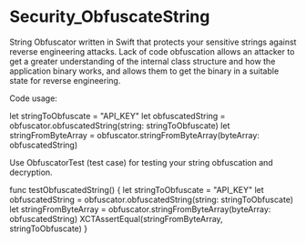 # Security_ObfuscateString
String Obfuscator written in Swift that protects your sensitive strings against reverse engineering attacks. Lack of code obfuscation allows an attacker to get a greater understanding of the internal class structure and how the application binary works, and allows them to get the binary in a suitable state for reverse engineering.





Code usage:

let stringToObfuscate = "API_KEY"
let obfuscatedString = obfuscator.obfuscatedString(string: stringToObfuscate)
let stringFromByteArray = obfuscator.stringFromByteArray(byteArray: obfuscatedString)
       
  
  
  
  
Use ObfuscatorTest (test case) for testing your string obfuscation and decryption.

func testObfuscatedString() {
        let stringToObfuscate = "API_KEY"
        let obfuscatedString = obfuscator.obfuscatedString(string: stringToObfuscate)
        let stringFromByteArray = obfuscator.stringFromByteArray(byteArray: obfuscatedString)
        XCTAssertEqual(stringFromByteArray, stringToObfuscate)
}

